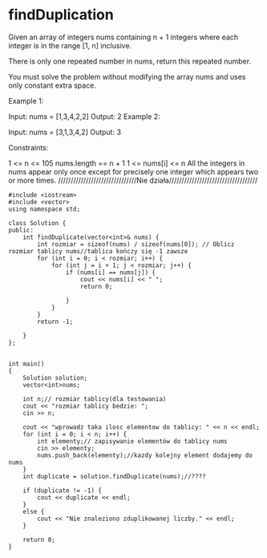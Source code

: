 # findDuplication
Given an array of integers nums containing n + 1 integers where each integer is in the range [1, n] inclusive.

There is only one repeated number in nums, return this repeated number.

You must solve the problem without modifying the array nums and uses only constant extra space.

 

Example 1:

Input: nums = [1,3,4,2,2]
Output: 2
Example 2:

Input: nums = [3,1,3,4,2]
Output: 3
 

Constraints:

1 <= n <= 105
nums.length == n + 1
1 <= nums[i] <= n
All the integers in nums appear only once except for precisely one integer which appears two or more times.
///////////////////////////////Nie działa///////////////////////////////////
```
#include <iostream>
#include <vector>
using namespace std;

class Solution {
public:
    int findDuplicate(vector<int>& nums) {
        int rozmiar = sizeof(nums) / sizeof(nums[0]); // Oblicz rozmiar tablicy nums//tablica kończy się -1 zawsze
        for (int i = 0; i < rozmiar; i++) {
            for (int j = i + 1; j < rozmiar; j++) {
                if (nums[i] == nums[j]) {
                    cout << nums[i] << " ";
                    return 0;

                }
            }
        }
        return -1;

    }
};


int main()
{
    Solution solution;
    vector<int>nums;
    
    int n;// rozmiar tablicy(dla testowania)
    cout << "rozmiar tablicy bedzie: ";
    cin >> n;

    cout << "wprowadz taka ilosc elementow do tablicy: " << n << endl;
    for (int i = 0; i < n; i++) {
        int elementy;// zapisywanie elementów do tablicy nums
        cin >> elementy;
        nums.push_back(elementy);//kazdy kolejny element dodajemy do nums
    }
    int duplicate = solution.findDuplicate(nums);//????
   
    if (duplicate != -1) {
        cout << duplicate << endl;
    }
    else {
        cout << "Nie znaleziono zduplikowanej liczby." << endl;
    }

    return 0;
}
```
